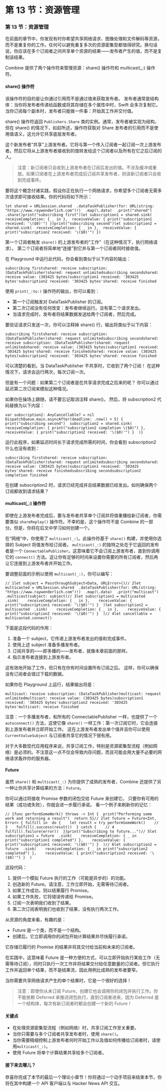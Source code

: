 # 第 13 节：资源管理

### 第 13 节：资源管理

在前面的章节中，你发现有时你希望共享网络请求、图像处理和文件解码等资源，而不是重复你的工作。任何可以避免重复多次的资源密集型都值得研究。换句话说，你应该在多个订阅者之间共享单个资源的结果——发布者产生的值，而不是复制该结果。

Combine 提供了两个操作符来管理资源：share() 操作符和 multicast(\_:) 操作符。

#### share() 操作符

该操作符的目的是让你通过引用而不是通过值来获取发布者。 发布者通常是结构体：当你将发布者传递给函数或将其存储在多个属性中时，Swift 会多次复制它。 当你订阅每个副本时，发布者只能做一件事：开始其工作并交付值。

share() 操作符返回 `Publishers.Share` 类的实例。通常，发布者被实现为结构，但在 share() 的情况下，如前所述，操作符获取对 Share 发布者的引用而不是使用值语义，这允许它共享底层发布者。

这个新发布者“共享”上游发布者。它将与第一个传入订阅者一起订阅一次上游发布者。然后它将从上游发布者接收到的值转发给这个订阅者以及所有在它之后订阅的人。

> 注意：新订阅者只会收到上游发布者在订阅后发出的值。不涉及缓冲或重放。如果订阅者在上游发布者完成后订阅共享发布者，则该新订阅者只会收到完成事件。

要将这个概念付诸实践，假设你正在执行一个网络请求，你希望多个订阅者无需多次请求即可接收结果。你的代码将如下所示：

```
let shared = URLSession.shared  .dataTaskPublisher(for: URL(string: "https://www.raywenderlich.com")!)  .map(\.data)  .print("shared")  .share()​print("subscribing first")​let subscription1 = shared.sink(  receiveCompletion: { _ in },  receiveValue: { print("subscription1 received: '\($0)'") })​print("subscribing second")​let subscription2 = shared.sink(  receiveCompletion: { _ in },  receiveValue: { print("subscription2 received: '\($0)'") })
```

第一个订阅者触发 `share()` 的上游发布者的“工作”（在这种情况下，执行网络请求）。 第二个订阅者将简单地“连接”到它并与第一个订阅者同时接收值。

在 Playground 中运行此代码，你会看到类似于以下内容的输出：

```
subscribing firstshared: receive subscription: (DataTaskPublisher)shared: request unlimitedsubscribing secondshared: receive value: (303425 bytes)subscription1 received: '303425 bytes'subscription2 received: '303425 bytes'shared: receive finished
```

使用 `print(_:to:)` 操作符的输出，你可以看到：

* 第一个订阅触发对 DataTaskPublisher 的订阅。
* 第二次订阅没有任何改变：发布者继续运行。没有第二个请求发出。
* 当请求完成时，发布者将结果数据发送给两个订阅者，然后完成。

要验证请求只发送一次，你可以注释掉 share() 行，输出将类似于以下内容：

```
subscribing firstshared: receive subscription: (DataTaskPublisher)shared: request unlimitedsubscribing secondshared: receive subscription: (DataTaskPublisher)shared: request unlimitedshared: receive value: (303425 bytes)subscription1 received: '303425 bytes'shared: receive finishedshared: receive value: (303425 bytes)subscription2 received: '303425 bytes'shared: receive finished
```

可以清楚的看到，当 DataTaskPublisher 不共享时，它收到了两个订阅！ 在这种情况下，请求会运行两次，每次订阅一次。

但是有一个问题：如果第二个订阅者是在共享请求完成之后来的呢？ 你可以通过延迟第二次订阅来模拟这种情况。

如果你在操场上跟随，请不要忘记取消注释 share()。 然后，将 subscription2 代码替换为以下内容：

```
var subscription2: AnyCancellable? = nil​DispatchQueue.main.asyncAfter(deadline: .now() + 5) {  print("subscribing second")​  subscription2 = shared.sink(    receiveCompletion: { print("subscription2 completion \($0)") },    receiveValue: { print("subscription2 received: '\($0)'") }  )}
```

运行此程序，如果延迟时间长于请求完成所需的时间，你会看到 subscription2 什么也没有收到：

```
subscribing firstshared: receive subscription: (DataTaskPublisher)shared: request unlimitedsubscribing secondshared: receive value: (303425 bytes)subscription1 received: '303425 bytes'shared: receive finishedsubscribing secondsubscription2 completion finished
```

在创建 subscription2 时，请求已经完成并且结果数据已经发出。如何确保两个订阅都收到请求结果？

#### multicast(\_:) 操作符

即使在上游发布者完成后，要与发布者共享单个订阅并将值重播给新订阅者，你需要类似 `shareReplay()` 操作符。不幸的是，这个操作符不是 Combine 的一部分。但是，你将在后文中学习如何创建一个。

在“网络”中，你使用了 `multicast(_:)`。此操作符基于 `share()` 构建，并使用你选择的 Subject 将值发布给订阅者。 `multicast(_:)` 的独特之处在于它返回的发布者是一个 `ConnectablePublisher`。这意味着它不会订阅上游发布者，直到你调用它的 `connect()` 方法。这让你有足够的时间来设置你需要的所有订阅者，然后再让它连接到上游发布者并开始工作。

要调整前面的示例以使用 `multicast(_:)`，你可以编写：

```
// 1let subject = PassthroughSubject<Data, URLError>()​// 2let multicasted = URLSession.shared  .dataTaskPublisher(for: URL(string: "https://www.raywenderlich.com")!)  .map(\.data)  .print("multicast")  .multicast(subject: subject)​// 3let subscription1 = multicasted  .sink(    receiveCompletion: { _ in },    receiveValue: { print("subscription1 received: '\($0)'") }  )​let subscription2 = multicasted  .sink(    receiveCompletion: { _ in },    receiveValue: { print("subscription2 received: '\($0)'") }  )​// 4let cancellable = multicasted.connect()
```

下面是这段代码的作用：

1. 准备一个 subject，它传递上游发布者发出的值和完成事件。
2. 使用上述 subject 准备多播发布者。
3. 订阅共享的——即多播的——发布者，就像本章前面的那样。
4. 指示发布者连接到上游发布者。

这有效地开始了工作，但只有在你有时间设置所有订阅之后。 这样，你可以确保没有订阅者会错过下载的数据。

如果你在 Playground 上运行，结果输出将是：

```
multicast: receive subscription: (DataTaskPublisher)multicast: request unlimitedmulticast: receive value: (303425 bytes)subscription1 received: '303425 bytes'subscription2 received: '303425 bytes'multicast: receive finished
```

注意：一个多播发布者，和所有的 ConnectablePublisher 一样，也提供了一个 `autoconnect()` 方法，这使它像 `share()` 一样工作：第一次订阅它时，它会连接到上游发布者并立即开始工作。 这在上游发布者发出单个值并且你可以使用 `CurrentValueSubject` 与订阅者共享它的情况下很有用。

对于大多数现代应用程序来说，共享订阅工作，特别是资源密集型流程（例如网络）是必须的。不注意这一点不仅会导致内存问题，而且可能会用大量不必要的网络请求轰炸你的服务器。

#### Future

虽然 `share()` 和 `multicast(_:)` 为你提供了成熟的发布者，Combine 还提供了另一种让你共享计算结果的方法：`Future`。

你可以通过将接收 Promise 参数的闭包交给 Future 来创建它。 只要你有可用的结果（成功或失败），你就会进一步履行承诺。 看一个例子来刷新你的记忆：

```
// 1func performSomeWork() throws -> Int {  print("Performing some work and returning a result")  return 5}​// 2let future = Future<Int, Error> { fulfill in  do {    let result = try performSomeWork()    // 3    fulfill(.success(result))  } catch {    // 4    fulfill(.failure(error))  }}​print("Subscribing to future...")​// 5let subscription1 = future  .sink(    receiveCompletion: { _ in print("subscription1 completed") },    receiveValue: { print("subscription1 received: '\($0)'") }  )​// 6let subscription2 = future  .sink(    receiveCompletion: { _ in print("subscription2 completed") },    receiveValue: { print("subscription2 received: '\($0)'") }  )
```

这段代码：

1. 提供一个模拟 Future 执行的工作（可能是异步的）的功能。
2. 创造新的 Future。请注意，工作立即开始，无需等待订阅者。
3. 如果工作成功，则以结果履行 Promise。
4. 如果工作失败，它将错误传递给 Promise。
5. 订阅一次表明我们收到了结果。
6. 第二次订阅表明我们也收到了结果，没有执行两次工作。

从资源的角度来看，有趣的是：

* Future 是一个类，而不是一个结构。
* 创建后，它立即调用你的闭包开始计算结果并尽快履行承诺。

它存储已履行的 Promise 的结果并将其交付给当前和未来的订阅者。

在实践中，这意味着 Future 是一种方便的方式，可以立即开始执行某些工作（无需等待订阅），同时只执行一次工作并将结果交付给任意数量的订阅者。但它执行工作并返回单个结果，而不是结果流，因此用例比成熟的发布者要窄。

当你需要共享网络请求产生的单个结果时，它是一个很好的选择！

> 注意：即使你从未订阅 Future，创建它也会调用你的闭包并执行工作。你不能依赖 Deferred 来推迟闭包执行，直到订阅者进来，因为 Deferred 是一个结构体，每次有新订阅者时都会创建一个新的 Future！

#### 关键点

* 在处理资源密集型流程（例如网络）时，共享订阅工作至关重要。
* 当你只需要与多个订阅者共享发布者时，使用 `share()`。
* 当你需要精细控制上游发布者何时开始工作以及值如何传播给订阅者时，请使用`multicast(_:)`。
* 使用 Future 将单个计算结果共享给多个订阅者。

#### 接下来去哪儿？

恭喜你完成了本节的最后一个理论小章节！你将通过一个动手项目来结束本节，你将在其中构建一个 API 客户端以与 Hacker News API 交互。
